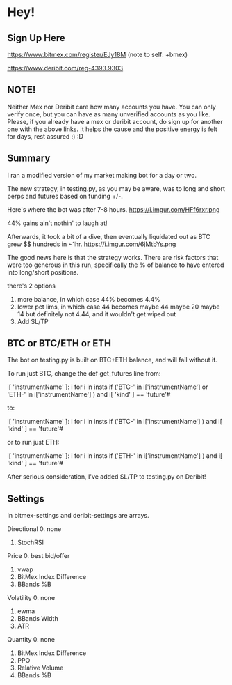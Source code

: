 # Hey!


## Sign Up Here


https://www.bitmex.com/register/EJy18M (note to self: +bmex)


https://www.deribit.com/reg-4393.9303


## NOTE!


Neither Mex nor Deribit care how many accounts you have. You can only verify once, but you can have as many unverified accounts as you like. Please, if you already have a mex or deribit account, do sign up for another one with the above links. It helps the cause and the positive energy is felt for days, rest assured :) :D



## Summary


I ran a modified version of my market making bot for a day or two. 


The new strategy, in testing.py, as you may be aware, was to long and short perps and futures based on funding +/-.


Here's where the bot was after 7-8 hours. https://i.imgur.com/HFf6rxr.png


44% gains ain't nothin' to laugh at!


Afterwards, it took a bit of a dive, then eventually liquidated out as BTC grew $$ hundreds in ~1hr. https://i.imgur.com/6jMtbYs.png


The good news here is that the strategy works. There are risk factors that were too generous in this run, specifically the % of balance to have entered into long/short positions. 


there's 2 options


1. more balance, in which case 44% becomes 4.4%
2. lower pct lims, in which case 44 becomes maybe 44 maybe 20 maybe 14 but definitely not 4.44, and it wouldn't get wiped out
3. Add SL/TP


## BTC or BTC/ETH or ETH


The bot on testing.py is built on BTC+ETH balance, and will fail without it.


To run just BTC, change the def get_futures line from:


i[ 'instrumentName' ]: i for i in insts  if ('BTC-' in i['instrumentName'] or 'ETH-' in i['instrumentName'] )  and i[ 'kind' ] == 'future'#  


to:


i[ 'instrumentName' ]: i for i in insts  if ('BTC-' in i['instrumentName'] )  and i[ 'kind' ] == 'future'#  


or to run just ETH:


i[ 'instrumentName' ]: i for i in insts  if ('ETH-' in i['instrumentName'] )  and i[ 'kind' ] == 'future'#  



After serious consideration, I've added SL/TP to testing.py on Deribit!


## Settings


In bitmex-settings and deribit-settings are arrays.


Directional
0. none
1. StochRSI


Price
0. best bid/offer
1. vwap
2. BitMex Index Difference
3. BBands %B


Volatility
0. none
1. ewma
2. BBands Width
3. ATR


Quantity
0. none
1. BitMex Index Difference
2. PPO
3. Relative Volume
4. BBands %B
